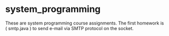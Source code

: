 # system_programming 
These are system programming course assignments. 
The first homework is ( smtp.java ) to send e-mail via SMTP protocol on the socket.
